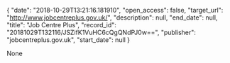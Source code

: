 {
  "date": "2018-10-29T13:21:16.181910", 
  "open_access": false, 
  "target_url": "http://www.jobcentreplus.gov.uk/", 
  "description": null, 
  "end_date": null, 
  "title": "Job Centre Plus", 
  "record_id": "20181029T132116/JSZifK1VuHC6cQgQNdPJ0w==", 
  "publisher": "jobcentreplus.gov.uk", 
  "start_date": null
}

None